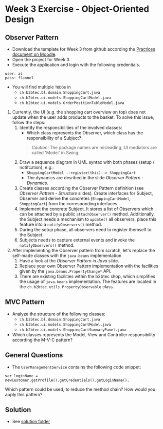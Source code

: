 # Week 3 Exercise - Object-Oriented Design

## Observer Pattern
* Download the template for Week 3 from github according the [Practices document on Moodle](https://moodle.hsr.ch/pluginfile.php/98118/mod_folder/content/0/Practices_1.0.pdf?forcedownload=1).
* Open the project for Week 3.
* Execute the application and login with the following credentials.
```
user: al
pass: flannel
```
* You will find multiple `TODO`s in
	* ```ch.b2btec.bl.domain.ShoppingCart.java```
	* ```ch.b2btec.ui.models.ShoppingCartModel.java```
	* ```ch.b2btec.ui.models.OrderPositionTableModel.java```
1. Currently, the UI (e.g. the shopping cart overview on top) does not update when the user adds products to the basket. To solve this issue, follow the steps:
	1. Identify the responsibilities of the involved classes:
		* Which class represents the Observer, which class has the responsibility of a Subject?
		> *Caution:* The package names are misleading; UI mediators are called 'Model' in Swing.
	2. Draw a sequence diagram in UML syntax with both phases (setup / notifcation), e.g.:
		* ```ShoppingCartModel --register(this)--> ShoppingCart```
		* The dynamics are desribed in the slide *Observer Pattern - Dynamics*. 
	3. Create classes according the Observer Pattern definition (see *Observer Pattern - Structure* slides). Create interfaces for Subject, Observer and derive the concretes (`ShoppingCartModel`, `ShoppingCart`) from the corresponding interfaces.
	4. Implement the concrete Subject. It stores a list of Observers which can be attached by a public ```attachObserver()``` method. Additionally, the Subject needs a mechanism to ```update()``` all observers, place this feature into a ```notifyObservers()``` method. 
	5. During the setup phase, all observers need to register themself to the Subject.
	6. Subjects needs to capture external events and invoke the ```notifyObservers()``` method.
2. After implementing the Observer pattern from scratch, let's replace the self-made classes with the `java.beans` implementation.
	1. Have a look at the *Observer Pattern in Java* slide.
	2. Replace your own Observer Pattern implementation with the facilities given by the `java.beans.PropertyChange*` API.
	3. There are existing facilities within the b2btec shop, which simplifies the usage of `java.beans` implementation. The features are located in the ```ch.b2btec.utils.PropertyObservable``` class.


## MVC Pattern
* Analyze the structure of the following classes:
	* ```ch.b2btec.bl.domain.ShoppingCart.java```
	* ```ch.b2btec.ui.models.ShoppingCartModel.java```
	* ```ch.b2btec.ui.models.ShoppingCartSummaryPanel.java```
* Which classes represents the Model, View and Controller responsibility according the M-V-C pattern?


## General Questions
* The ```UserManagementService``` contains the following code snippet:
```
var loginName = newCustomer.getProfile().getCredentials().getLoginName();
```
Which pattern could be used, to reduce the method chain? How would you apply this pattern?


## Solution

* See [solution folder](../solution)
